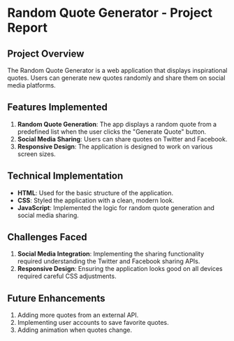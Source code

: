 # Random Quote Generator - Project Report

## Project Overview
The Random Quote Generator is a web application that displays inspirational quotes. Users can generate new quotes randomly and share them on social media platforms.

## Features Implemented
1. **Random Quote Generation**: The app displays a random quote from a predefined list when the user clicks the "Generate Quote" button.
2. **Social Media Sharing**: Users can share quotes on Twitter and Facebook.
3. **Responsive Design**: The application is designed to work on various screen sizes.

## Technical Implementation
- **HTML**: Used for the basic structure of the application.
- **CSS**: Styled the application with a clean, modern look.
- **JavaScript**: Implemented the logic for random quote generation and social media sharing.

## Challenges Faced
1. **Social Media Integration**: Implementing the sharing functionality required understanding the Twitter and Facebook sharing APIs.
2. **Responsive Design**: Ensuring the application looks good on all devices required careful CSS adjustments.

## Future Enhancements
1. Adding more quotes from an external API.
2. Implementing user accounts to save favorite quotes.
3. Adding animation when quotes change.
